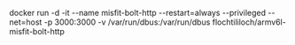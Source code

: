 docker run -d
           -it
           --name misfit-bolt-http
           --restart=always
           --privileged
           --net=host
           -p 3000:3000
           -v /var/run/dbus:/var/run/dbus
          flochtililoch/armv6l-misfit-bolt-http